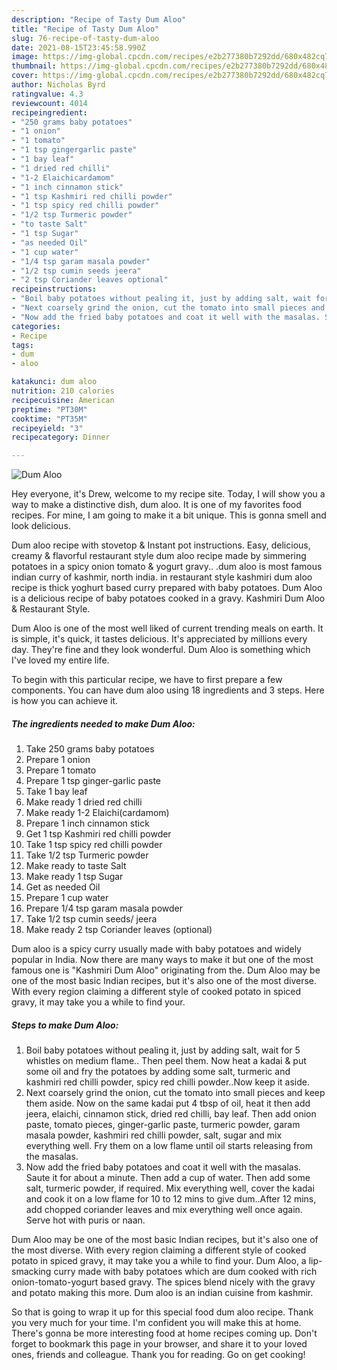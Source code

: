 ```yaml
---
description: "Recipe of Tasty Dum Aloo"
title: "Recipe of Tasty Dum Aloo"
slug: 76-recipe-of-tasty-dum-aloo
date: 2021-08-15T23:45:58.990Z
image: https://img-global.cpcdn.com/recipes/e2b277380b7292dd/680x482cq70/dum-aloo-recipe-main-photo.jpg
thumbnail: https://img-global.cpcdn.com/recipes/e2b277380b7292dd/680x482cq70/dum-aloo-recipe-main-photo.jpg
cover: https://img-global.cpcdn.com/recipes/e2b277380b7292dd/680x482cq70/dum-aloo-recipe-main-photo.jpg
author: Nicholas Byrd
ratingvalue: 4.3
reviewcount: 4014
recipeingredient:
- "250 grams baby potatoes"
- "1 onion"
- "1 tomato"
- "1 tsp gingergarlic paste"
- "1 bay leaf"
- "1 dried red chilli"
- "1-2 Elaichicardamom"
- "1 inch cinnamon stick"
- "1 tsp Kashmiri red chilli powder"
- "1 tsp spicy red chilli powder"
- "1/2 tsp Turmeric powder"
- "to taste Salt"
- "1 tsp Sugar"
- "as needed Oil"
- "1 cup water"
- "1/4 tsp garam masala powder"
- "1/2 tsp cumin seeds jeera"
- "2 tsp Coriander leaves optional"
recipeinstructions:
- "Boil baby potatoes without pealing it, just by adding salt, wait for 5 whistles on medium flame.. Then peel them. Now heat a kadai &amp; put some oil and fry the potatoes by adding some salt, turmeric and kashmiri red chilli powder, spicy red chilli powder..Now keep it aside."
- "Next coarsely grind the onion, cut the tomato into small pieces and keep them aside. Now on the same kadai put 4 tbsp of oil, heat it then add jeera, elaichi, cinnamon stick, dried red chilli, bay leaf. Then add onion paste, tomato pieces, ginger-garlic paste, turmeric powder, garam masala powder, kashmiri red chilli powder, salt, sugar and mix everything well. Fry them on a low flame until oil starts releasing from the masalas."
- "Now add the fried baby potatoes and coat it well with the masalas. Saute it for about a minute. Then add a cup of water. Then add some salt, turmeric powder, if required. Mix everything well, cover the kadai and cook it on a low flame for 10 to 12 mins to give dum..After 12 mins, add chopped coriander leaves and mix everything well once again. Serve hot with puris or naan."
categories:
- Recipe
tags:
- dum
- aloo

katakunci: dum aloo 
nutrition: 210 calories
recipecuisine: American
preptime: "PT30M"
cooktime: "PT35M"
recipeyield: "3"
recipecategory: Dinner

---
```



![Dum Aloo](https://img-global.cpcdn.com/recipes/e2b277380b7292dd/680x482cq70/dum-aloo-recipe-main-photo.jpg)

Hey everyone, it's Drew, welcome to my recipe site. Today, I will show you a way to make a distinctive dish, dum aloo. It is one of my favorites food recipes. For mine, I am going to make it a bit unique. This is gonna smell and look delicious.

Dum aloo recipe with stovetop &amp; Instant pot instructions. Easy, delicious, creamy &amp; flavorful restaurant style dum aloo recipe made by simmering potatoes in a spicy onion tomato &amp; yogurt gravy.. .dum aloo is most famous indian curry of kashmir, north india. in restaurant style kashmiri dum aloo recipe is thick yoghurt based curry prepared with baby potatoes. Dum Aloo is a delicious recipe of baby potatoes cooked in a gravy. Kashmiri Dum Aloo &amp; Restaurant Style.

Dum Aloo is one of the most well liked of current trending meals on earth. It is simple, it's quick, it tastes delicious. It's appreciated by millions every day. They're fine and they look wonderful. Dum Aloo is something which I've loved my entire life.


To begin with this particular recipe, we have to first prepare a few components. You can have dum aloo using 18 ingredients and 3 steps. Here is how you can achieve it.

<!--inarticleads1-->

##### The ingredients needed to make Dum Aloo:

1. Take 250 grams baby potatoes
1. Prepare 1 onion
1. Prepare 1 tomato
1. Prepare 1 tsp ginger-garlic paste
1. Take 1 bay leaf
1. Make ready 1 dried red chilli
1. Make ready 1-2 Elaichi(cardamom)
1. Prepare 1 inch cinnamon stick
1. Get 1 tsp Kashmiri red chilli powder
1. Take 1 tsp spicy red chilli powder
1. Take 1/2 tsp Turmeric powder
1. Make ready to taste Salt
1. Make ready 1 tsp Sugar
1. Get as needed Oil
1. Prepare 1 cup water
1. Prepare 1/4 tsp garam masala powder
1. Take 1/2 tsp cumin seeds/ jeera
1. Make ready 2 tsp Coriander leaves (optional)


Dum aloo is a spicy curry usually made with baby potatoes and widely popular in India. Now there are many ways to make it but one of the most famous one is &#34;Kashmiri Dum Aloo&#34; originating from the. Dum Aloo may be one of the most basic Indian recipes, but it&#39;s also one of the most diverse. With every region claiming a different style of cooked potato in spiced gravy, it may take you a while to find your. 

<!--inarticleads2-->

##### Steps to make Dum Aloo:

1. Boil baby potatoes without pealing it, just by adding salt, wait for 5 whistles on medium flame.. Then peel them. Now heat a kadai &amp; put some oil and fry the potatoes by adding some salt, turmeric and kashmiri red chilli powder, spicy red chilli powder..Now keep it aside.
1. Next coarsely grind the onion, cut the tomato into small pieces and keep them aside. Now on the same kadai put 4 tbsp of oil, heat it then add jeera, elaichi, cinnamon stick, dried red chilli, bay leaf. Then add onion paste, tomato pieces, ginger-garlic paste, turmeric powder, garam masala powder, kashmiri red chilli powder, salt, sugar and mix everything well. Fry them on a low flame until oil starts releasing from the masalas.
1. Now add the fried baby potatoes and coat it well with the masalas. Saute it for about a minute. Then add a cup of water. Then add some salt, turmeric powder, if required. Mix everything well, cover the kadai and cook it on a low flame for 10 to 12 mins to give dum..After 12 mins, add chopped coriander leaves and mix everything well once again. Serve hot with puris or naan.


Dum Aloo may be one of the most basic Indian recipes, but it&#39;s also one of the most diverse. With every region claiming a different style of cooked potato in spiced gravy, it may take you a while to find your. Dum Aloo, a lip-smacking curry made with baby potatoes which are dum cooked with rich onion-tomato-yogurt based gravy. The spices blend nicely with the gravy and potato making this more. Dum aloo is an indian cuisine from kashmir. 

So that is going to wrap it up for this special food dum aloo recipe. Thank you very much for your time. I'm confident you will make this at home. There's gonna be more interesting food at home recipes coming up. Don't forget to bookmark this page in your browser, and share it to your loved ones, friends and colleague. Thank you for reading. Go on get cooking!
